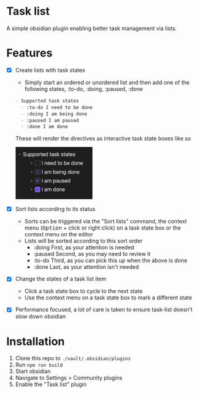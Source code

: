 # Task list

A simple obsidian plugin enabling better task management via lists.

# Features

- [x] Create lists with task states

  - Simply start an ordered or unordered list and then add one of the following states, :to-do, :doing, :paused, :done

  ```md
  - Supported task states
    - :to-do I need to be done
    - :doing I am being done
    - :paused I am paused
    - :done I am done
  ```

  These will render the directives as interactive task state boxes like so

  <img src="./assets/supported-task-states.png" alt="Supported task states" width=200 />

- [x] Sort lists according to its status
  - Sorts can be triggered via the "Sort lists" command, the context menu (<kbd>Option</kbd> + click or right click) on a task state box or the context menu on the editor
  - Lists will be sorted according to this sort order
    - :doing First, as your attention is needed
    - :paused Second, as you may need to review it
    - :to-do Third, as you can pick this up when the above is done
    - :done Last, as your attention isn't needed
- [x] Change the states of a task list item
  - Click a task state box to cycle to the next state
  - Use the context menu on a task state box to mark a different state
- [x] Performance focused, a lot of care is taken to ensure task-list doesn't slow down obsidian

# Installation

1. Clone this repo to `./vault/.obsidian/plugins`
1. Run `npm run build`
1. Start obsidian
1. Navigate to Settings > Community plugins
1. Enable the "Task list" plugin
